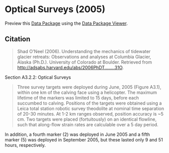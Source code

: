 # Optical Surveys (2005)

Preview this [Data Package](http://specs.frictionlessdata.io/data-packages/) using the [Data Package Viewer](http://data.okfn.org/tools/view?url=https://raw.githubusercontent.com/ezwelty/cg-data/master/optical-surveys-2005).

## Citation

> Shad O'Neel (2006). Understanding the mechanics of tidewater glacier retreats: Observations and analyses at Columbia Glacier, Alaska (Ph.D.). University of Colorado at Boulder. Retrieved from http://adsabs.harvard.edu/abs/2006PhDT........31O.

Section A3.2.2: Optical Surveys

> Three survey targets were deployed during June, 2005 (Figure A3.1), within one km of the calving face using a helicopter. The maximum lifetime of the markers was limited to 15 days, before each succumbed to calving. Positions of the targets were obtained using a Leica total station robotic survey theodolite at nominal time separation of 20-30 minutes. At 1-2 km ranges observed, position accuracy is ~5 cm. Two targets were placed (fortuitously) on an identical flowline, such that along-flow strain rates are calculable over a 5 day period.

In addition, a fourth marker (2) was deployed in June 2005 and a fifth marker (5) was deployed in September 2005, but these lasted only 9 and 51 hours, respectively.
